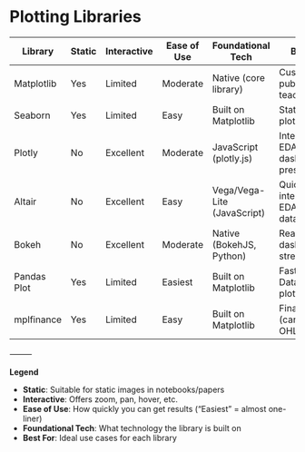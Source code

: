 # Plotting Libraries


| Library        | Static | Interactive | Ease of Use | Foundational Tech           | Best For                                   |
|----------------|--------|-------------|-------------|-----------------------------|--------------------------------------------|
| Matplotlib     | Yes    | Limited     | Moderate    | Native (core library)       | Custom, publication, teaching              |
| Seaborn        | Yes    | Limited     | Easy        | Built on Matplotlib         | Statistical plots, EDA                     |
| Plotly         | No     | Excellent   | Moderate    | JavaScript (plotly.js)      | Interactive EDA, dashboards, presentations |
| Altair         | No     | Excellent   | Easy        | Vega/Vega-Lite (JavaScript) | Quick, interactive EDA, tidy data          |
| Bokeh          | No     | Excellent   | Moderate    | Native (BokehJS, Python)    | Real-time, dashboards, streaming           |
| Pandas Plot    | Yes    | Limited     | Easiest     | Built on Matplotlib         | Fast DataFrame plotting                    |
| mplfinance     | Yes    | Limited     | Easy        | Built on Matplotlib         | Financial (candlesticks, OHLC)             |

⸻

**Legend**

- **Static**: Suitable for static images in notebooks/papers  
- **Interactive**: Offers zoom, pan, hover, etc.  
- **Ease of Use**: How quickly you can get results (“Easiest” = almost one-liner)  
- **Foundational Tech**: What technology the library is built on  
- **Best For**: Ideal use cases for each library